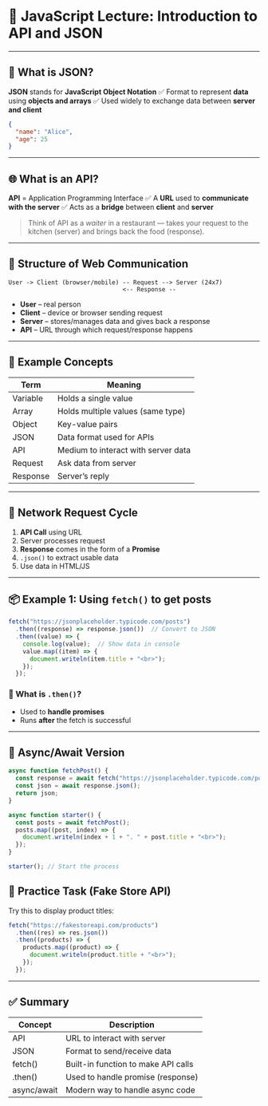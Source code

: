 

# 📘 JavaScript Lecture: Introduction to API and JSON

---

## 📌 What is JSON?

**JSON** stands for **JavaScript Object Notation**
✅ Format to represent **data** using **objects and arrays**
✅ Used widely to exchange data between **server and client**

```json
{
  "name": "Alice",
  "age": 25
}
```

---

## 🌐 What is an API?

**API** = Application Programming Interface
✅ A **URL** used to **communicate with the server**
✅ Acts as a **bridge** between **client** and **server**

> Think of API as a *waiter* in a restaurant — takes your request to the kitchen (server) and brings back the food (response).

---

## 🧱 Structure of Web Communication

```
User -> Client (browser/mobile) -- Request --> Server (24x7)
                                <-- Response --
```

* **User** – real person
* **Client** – device or browser sending request
* **Server** – stores/manages data and gives back a response
* **API** – URL through which request/response happens

---

## 🧠 Example Concepts

| Term     | Meaning                             |
| -------- | ----------------------------------- |
| Variable | Holds a single value                |
| Array    | Holds multiple values (same type)   |
| Object   | Key-value pairs                     |
| JSON     | Data format used for APIs           |
| API      | Medium to interact with server data |
| Request  | Ask data from server                |
| Response | Server’s reply                      |

---

## 🔁 Network Request Cycle

1. **API Call** using URL
2. Server processes request
3. **Response** comes in the form of a **Promise**
4. `.json()` to extract usable data
5. Use data in HTML/JS

---

## 📦 Example 1: Using `fetch()` to get posts

```js
fetch("https://jsonplaceholder.typicode.com/posts")
  .then((response) => response.json())  // Convert to JSON
  .then((value) => {
    console.log(value);  // Show data in console
    value.map((item) => {
      document.writeln(item.title + "<br>");
    });
  });
```

### 🧪 What is `.then()`?

* Used to **handle promises**
* Runs **after** the fetch is successful

---

## 🔂 Async/Await Version

```js
async function fetchPost() {
  const response = await fetch("https://jsonplaceholder.typicode.com/posts");
  const json = await response.json();
  return json;
}

async function starter() {
  const posts = await fetchPost();
  posts.map((post, index) => {
    document.writeln(index + 1 + ". " + post.title + "<br>");
  });
}

starter(); // Start the process
```

## 🛒 Practice Task (Fake Store API)

Try this to display product titles:

```js
fetch("https://fakestoreapi.com/products")
  .then((res) => res.json())
  .then((products) => {
    products.map((product) => {
      document.writeln(product.title + "<br>");
    });
  });
```

---

## ✅ Summary

| Concept     | Description                         |
| ----------- | ----------------------------------- |
| API         | URL to interact with server         |
| JSON        | Format to send/receive data         |
| fetch()     | Built-in function to make API calls |
| .then()     | Used to handle promise (response)   |
| async/await | Modern way to handle async code     |

